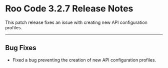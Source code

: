 # Roo Code 3.2.7 Release Notes

This patch release fixes an issue with creating new API configuration profiles.

---

## Bug Fixes

*   Fixed a bug preventing the creation of new API configuration profiles.